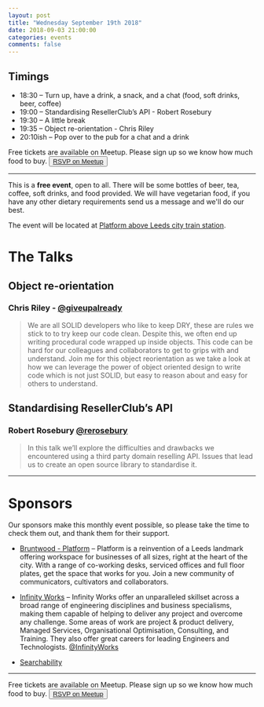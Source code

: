 ```yaml
---
layout: post
title: "Wednesday September 19th 2018"
date: 2018-09-03 21:00:00
categories: events
comments: false
---
```


## Timings

* 18:30 – Turn up, have a drink, a snack, and a chat (food, soft drinks, beer, coffee)
* 19:00 – Standardising ResellerClub’s API - Robert Rosebury
* 19:30 – A little break
* 19:35 – Object re-orientation - Chris Riley
* 20:10ish – Pop over to the pub for a chat and a drink

Free tickets are available on Meetup. Please sign up so we know how much food to buy. <button>[RSVP on Meetup](https://www.meetup.com/leedsphp/events/253971927/)</button>

<hr/>

This is a **free event**, open to all. There will be some bottles of beer, tea, coffee, soft drinks, and food provided. We will have vegetarian food, if you have any other dietary requirements send us a message and we'll do our best.

The event will be located at [Platform above Leeds city train station](https://bruntwood.co.uk/our-locations/leeds/platform/).

# The Talks

## Object re-orientation

### Chris Riley - [@giveupalready](https://twitter.com/giveupalready)

> We are all SOLID developers who like to keep DRY, these are rules we stick to to try keep our code clean. Despite this, we often end up writing procedural code wrapped up inside objects. This code can be hard for our colleagues and collaborators to get to grips with and understand.
> Join me for this object reorientation as we take a look at how we can leverage the power of object oriented design to write code which is not just SOLID, but easy to reason about and easy for others to understand.

## Standardising ResellerClub’s API

### Robert Rosebury [@rerosebury](https://twitter.com/rerosebury)

> In this talk we’ll explore the difficulties and drawbacks we encountered using a third party domain reselling API. Issues that lead us to create an open source library to standardise it.

<hr/>

# Sponsors

Our sponsors make this monthly event possible, so please take the time to check them out, and thank them for their support.

* [Bruntwood - Platform](https://bruntwood.co.uk/our-locations/leeds/platform/) – Platform is a reinvention of a Leeds landmark offering workspace for businesses of all sizes, right at the heart of the city. With a range of co-working desks, serviced offices and full floor plates, get the space that works for you. Join a new community of communicators, cultivators and collaborators.

* [Infinity Works](https://www.infinityworks.com/) – Infinity Works offer an unparalleled skillset across a broad range of engineering disciplines and business specialisms, making them capable of helping to deliver any project and overcome any challenge. Some areas of work are project & product delivery, Managed Services, Organisational Optimisation, Consulting, and Training. They also offer great careers for leading Engineers and Technologists. [@InfinityWorks](https://twitter.com/InfinityWorks)

* [Searchability](https://searchability.co.uk/)

<hr/>

Free tickets are available on Meetup. Please sign up so we know how much food to buy. <button>[RSVP on Meetup](https://www.meetup.com/leedsphp/events/253971927/)</button>
